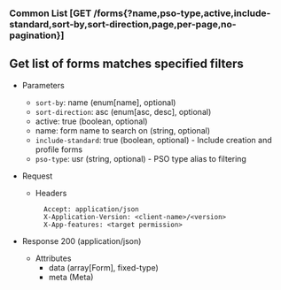 ### Common List [GET /forms{?name,pso-type,active,include-standard,sort-by,sort-direction,page,per-page,no-pagination}]

## **Get list of forms matches specified filters**

+ Parameters
    + `sort-by`: name (enum[name], optional)
    + `sort-direction`: asc (enum[asc, desc], optional)
    + active: true (boolean, optional)
    + name: form name to search on (string, optional)
    + `include-standard`: true (boolean, optional) - Include creation and profile forms 
    + `pso-type`: usr (string, optional) - PSO type alias to filtering
    <!-- include(../pagination_parameters.md) -->

+ Request
    + Headers
    
            Accept: application/json
            X-Application-Version: <client-name>/<version>
            X-App-features: <target permission>

+ Response 200 (application/json)
    + Attributes
        + data (array[Form], fixed-type)
        + meta (Meta)

<!-- include(../error_responses.md) -->
